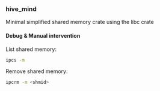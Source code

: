 ### hive_mind
Minimal simplified shared memory crate using the libc crate


#### Debug & Manual intervention
List shared memory:
```bash
ipcs -m
```

Remove shared memory:
```bash
ipcrm -m <shmid>
```
